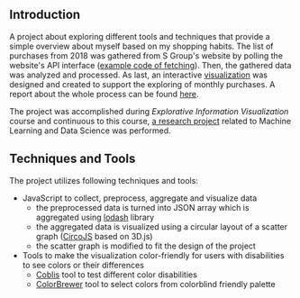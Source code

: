 ## Introduction

A project about exploring different tools and techniques that provide a simple overview about myself based on my shopping habits.
The list of purchases from 2018 was gathered from S Group's website by polling the website's API interface ([example code of fetching](https://github.com/letsirk/EIV/tree/master/fetch%20data%20from%20foodie)). Then, the gathered data was analyzed and processed. As last, an interactive [visualization](https://letsirk.github.io/EIV/) was designed and created to support the exploring of monthly purchases. A report about the whole process can be found [here](https://github.com/letsirk/EIV/blob/master/EIV-report-purchases-in-s-group.pdf). 

The project was accomplished during *Explorative Information Visualization* course and continuous to this course, [a research project](https://github.com/letsirk/eiv-research-project) related to Machine Learning and Data Science was performed. 

## Techniques and Tools

The project utilizes following techniques and tools:
* JavaScript to collect, preprocess, aggregate and visualize data
  * the preprocessed data is turned into JSON array which is aggregated using [lodash](https://lodash.com/) library
  * the aggregated data is visualized using a circular layout of a scatter graph ([CircoJS](https://github.com/nicgirault/circosJS) based on 3D.js)
  * the scatter graph is modified to fit the design of the project
* Tools to make the visualization color-friendly for users with disabilities to see colors or their differences
  * [Coblis](https://www.color-blindness.com/coblis-color-blindness-simulator/) tool to test different color disabilities 
  * [ColorBrewer](https://colorbrewer2.org/#type=sequential&scheme=BuGn&n=7) tool to select colors from colorblind friendly palette


